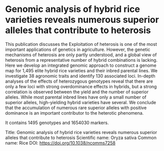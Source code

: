 # Genomic analysis of hybrid rice varieties reveals numerous superior alleles that contribute to heterosis

This publication discusses the Exploitation of heterosis is one of the most important applications of genetics in agriculture. However, the genetic mechanisms of heterosis are only partly understood, and a global view of heterosis from a representative number of hybrid combinations is lacking. Here we develop an integrated genomic approach to construct a genome map for 1,495 elite hybrid rice varieties and their inbred parental lines. We investigate 38 agronomic traits and identify 130 associated loci. In-depth analyses of the effects of heterozygous genotypes reveal that there are only a few loci with strong overdominance effects in hybrids, but a strong correlation is observed between the yield and the number of superior alleles. While most parental inbred lines have only a small number of superior alleles, high-yielding hybrid varieties have several. We conclude that the accumulation of numerous rare superior alleles with positive dominance is an important contributor to the heterotic phenomena.

It contains 1495 genotypes and 1654030 markers.

Title: Genomic analysis of hybrid rice varieties reveals numerous superior alleles that contribute to heterosis
Scientific name: Oryza sativa
Common name: Rice
DOI: https://doi.org/10.1038/ncomms7258

